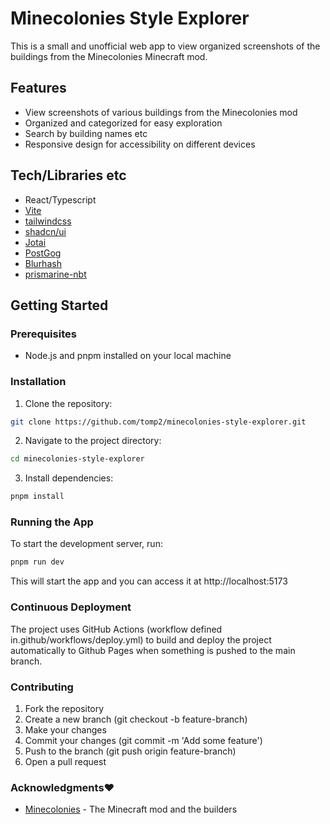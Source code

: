 # Minecolonies Style Explorer

This is a small and unofficial web app to view organized screenshots of the buildings from the Minecolonies Minecraft mod.

## Features

- View screenshots of various buildings from the Minecolonies mod
- Organized and categorized for easy exploration
- Search by building names etc
- Responsive design for accessibility on different devices

## Tech/Libraries etc
- React/Typescript
- [Vite](https://vite.dev/)
- [tailwindcss](https://tailwindcss.com/)
- [shadcn/ui](https://ui.shadcn.com/)
- [Jotai](https://jotai.org/)
- [PostGog](https://posthog.com/)
- [Blurhash](https://blurha.sh/)
- [prismarine-nbt](https://github.com/PrismarineJS/prismarine-nbt)
  
## Getting Started

### Prerequisites

- Node.js and pnpm installed on your local machine

### Installation

1. Clone the repository:
 ```bash
 git clone https://github.com/tomp2/minecolonies-style-explorer.git
 ```
2. Navigate to the project directory:
```bash
cd minecolonies-style-explorer
```
3. Install dependencies:
```bash
pnpm install
```

### Running the App
To start the development server, run:
```bash
pnpm run dev
```
This will start the app and you can access it at http://localhost:5173

### Continuous Deployment

The project uses GitHub Actions (workflow defined in.github/workflows/deploy.yml) to build and deploy the project automatically to Github Pages when something is pushed to the main branch.

### Contributing

1. Fork the repository
2. Create a new branch (git checkout -b feature-branch)
3. Make your changes
4. Commit your changes (git commit -m 'Add some feature')
5. Push to the branch (git push origin feature-branch)
6. Open a pull request


### Acknowledgments❤️
- [Minecolonies](https://minecolonies.com/) - The Minecraft mod and the builders


